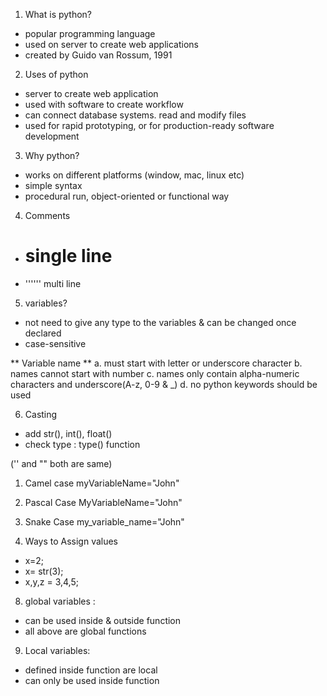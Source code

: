 1. What is python?
- popular programming language
- used on server to create web applications
- created by Guido van Rossum, 1991

2. Uses of python
- server to create web application
- used with software to create workflow
- can connect database systems. read and modify files
- used for rapid prototyping, or for production-ready software development


3. Why python?
- works on different platforms (window, mac, linux etc)
- simple syntax
- procedural run, object-oriented or functional way

4. Comments
- # single line
- '''''' multi line

5. variables?
- not need to give any type to the variables & can be changed once declared
- case-sensitive

** Variable name **
a. must start with letter or underscore character
b. names cannot start with number
c. names only contain alpha-numeric characters and underscore(A-z, 0-9 & _)
d. no python keywords should be used


6. Casting 
- add str(), int(), float() 
- check type : type() function 

('' and "" both are same)


1. Camel case
myVariableName="John"
2. Pascal Case
MyVariableName="John"
3. Snake Case
my_variable_name="John"

7. Ways to Assign values 
- x=2;
- x= str(3);
- x,y,z = 3,4,5;


8. global variables : 
- can be used inside & outside function
- all above are global functions

9. Local variables:
- defined inside function are local
- can only be used inside function



